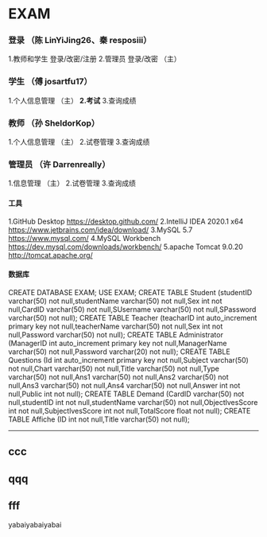 # EXAM

### 登录 （陈 LinYiJing26、秦 resposiii）
1.教师和学生 登录/改密/注册
2.管理员 登录/改密 （主）

### 学生 （傅 josartfu17）
1.个人信息管理 （主）
**2.考试**
3.查询成绩

### 教师 （孙 SheldorKop）
1.个人信息管理 （主）
2.试卷管理
3.查询成绩

### 管理员 （许 Darrenreally）
1.信息管理 （主）
2.试卷管理
3.查询成绩

#### 工具
1.GitHub Desktop https://desktop.github.com/
2.IntelliJ IDEA 2020.1 x64 https://www.jetbrains.com/idea/download/
3.MySQL 5.7 https://www.mysql.com/
4.MySQL Workbench https://dev.mysql.com/downloads/workbench/
5.apache Tomcat 9.0.20 http://tomcat.apache.org/

#### 数据库
CREATE DATABASE EXAM;
USE EXAM;
CREATE TABLE Student
(studentID varchar(50) not null,studentName varchar(50) not null,Sex int not null,CardID varchar(50) not null,SUsername varchar(50) not null,SPassword varchar(50) not null);
CREATE TABLE Teacher
(teacharID int auto_increment primary key not null,teacherName varchar(50) not null,Sex int not null,Password varchar(50) not null);
CREATE TABLE Administrator
(ManagerID int auto_increment primary key not null,ManagerName varchar(50) not null,Password varchar(20) not null);
CREATE TABLE Questions
(Id int auto_increment primary key not null,Subject varchar(50) not null,Chart varchar(50) not null,Title varchar(50) not null,Type varchar(50) not null,Ans1 varchar(50) not null,Ans2 varchar(50) not null,Ans3 varchar(50) not null,Ans4 varchar(50) not null,Answer int not null,Public int not null);
CREATE TABLE Demand
(CardID varchar(50) not null,studentID int not null,studentName varchar(50) not null,ObjectlvesScore int not null,SubjectlvesScore int not null,TotalScore float not null);
CREATE TABLE Affiche
(ID int not null,Title varchar(50) not null);

---
ccc
---
qqq
---
fff
---
yabaiyabaiyabai